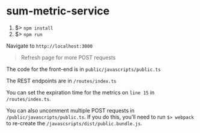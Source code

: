 # sum-metric-service

1. $> `npm install`
2. $> `npm run`

Navigate to `http://localhost:3000`
> Refresh page for more POST requests

The code for the front-end is in `public/javascripts/public.ts`

The REST endpoints are in `/routes/index.ts`

You can set the expiration time for the metrics on `line 15` in `/routes/index.ts`. 

You can also uncomment multiple POST requests in `/public/javascripts/public.ts`. If you do this, you'll need to run `$> webpack` to re-create the `/javascsripts/dist/public.bundle.js`.
